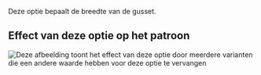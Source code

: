 Deze optie bepaalt de breedte van de gusset.

## Effect van deze optie op het patroon

![Deze afbeelding toont het effect van deze optie door meerdere varianten die een andere waarde hebben voor deze optie te vervangen](ursula_gussetwidth_sample.svg "Effect van deze optie op het patroon")
